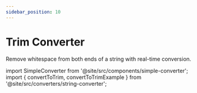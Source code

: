 ```yaml
---
sidebar_position: 10
---
```


# Trim Converter

Remove whitespace from both ends of a string with real-time conversion.

import SimpleConverter from '@site/src/components/simple-converter';
import { convertToTrim, convertToTrimExample } from '@site/src/converters/string-converter';

<SimpleConverter
  conversion={convertToTrim}
  placeholder="Enter text to trim whitespace..."
  language="text"
  exampleInput={convertToTrimExample.input}
  showPreview={true}
  previewMode="inline"
/>
